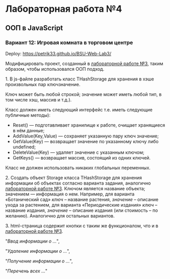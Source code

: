 # Лабораторная работа №4

## ООП в JavaScript

### Вариант 12: Игровая комната в торговом центре

Deploy: https://petrik33.github.io/BSU-Web-Lab3/

Модифицировать проект, созданный в [лабораторной работе №3](https://github.com/petrik33/BSU-Web-Lab3), таким образом, чтобы использовался ООП подход.

1\. В js-файле разработать класс THashStorage для хранения в хэше произвольных пар ключ­значение.

Ключ может быть любой строкой; значение может иметь любой тип, в том числе хэш, массив и т.д.).

Класс должен иметь следующий интерфейс т.е. иметь следующие публичные методы):

* Reset() — подготавливает хранилище к работе, очищает хранящиеся в нём данные;
* AddValue(Key,Value) — сохраняет указанную пару ключ значение;
* GetValue(Key) — возвращает значение по указанному ключу либо undefined;
* DeleteValue(Key) — удаляет значение с указанным ключом;
* GetKeys() — возвращает массив, состоящий из одних ключей.

Класс не должен использовать никаких глобальных переменных.

2\. Создать объект Storage класса THashStorage для хранения информации об объектах согласно варианта задания, аналогично [лабораторной работе №3](https://github.com/petrik33/BSU-Web-Lab3). Ключом является название объекта; значением — информация о нем. Например, для варианта «Ботанический сад» *ключ* – название растения, *значение* – описание ухода за растением, для варианта «Периодические издания» *ключ* – название издания, *значение* – описание издания (или стоимость – по желанию). Аналогично для остальных вариантов.

3\. html-страница содержит кнопки с таким же функционалом, что и в [лабораторной работе №3](https://github.com/petrik33/BSU-Web-Lab3).

"*Ввод информации о …*",

"*Удаление информации о …*",

"*Получение информации о …*",

"*Перечень всех …*"
